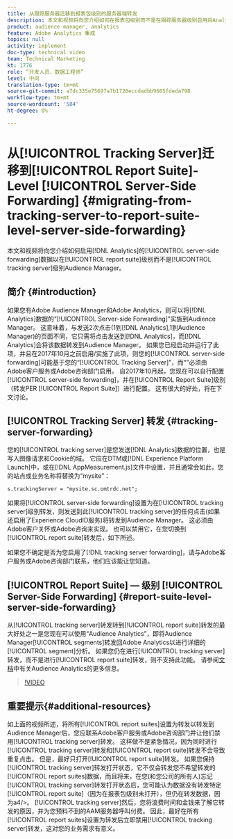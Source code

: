 ```yaml
---
title: 从跟踪服务器迁移到报表包级别的服务器端转发
description: 本文和视频将向您介绍如何在报表包级别而不是在跟踪服务器级别启用将Analytics数据的服务器端转发到Audience Manager。
product: audience manager, analytics
feature: Adobe Analytics 集成
topics: null
activity: implement
doc-type: technical video
team: Technical Marketing
kt: 1776
role: “开发人员、数据工程师”
level: 中间
translation-type: tm+mt
source-git-commit: a7dc335e75697a7b1720eccdadbb9605fdeda798
workflow-type: tm+mt
source-wordcount: '584'
ht-degree: 0%

---
```



# 从[!UICONTROL Tracking Server]迁移到[!UICONTROL Report Suite]-Level [!UICONTROL Server-Side Forwarding] {#migrating-from-tracking-server-to-report-suite-level-server-side-forwarding}

本文和视频将向您介绍如何启用[!DNL Analytics]的[!UICONTROL server-side forwarding]数据以在[!UICONTROL report suite]级别而不是[!UICONTROL tracking server]级别Audience Manager。

## 简介 {#introduction}

如果您有Adobe Audience Manager和Adobe Analytics，则可以将[!DNL Analytics]数据的“[!UICONTROL Server-side Forwarding]”实施到Audience Manager。 这意味着，与发送2次点击(1到[!DNL Analytics],1到Audience Manager)的页面不同，它只需将点击发送到[!DNL Analytics]，而[!DNL Analytics]会将该数据转发到Audience Manager。 如果您已经启动并运行了此项，并且在2017年10月之前启用/实施了此项，则您的[!UICONTROL server-side forwarding]可能基于您的“[!UICONTROL Tracking Server]”，而“”必须由Adobe客户服务或Adobe咨询部门启用。 自2017年10月起，您现在可以自行配置[!UICONTROL server-side forwarding]，并在[!UICONTROL Report Suite]级别（转发PER [!UICONTROL Report Suite]）进行配置。 这有很大的好处，将在下文讨论。

## [!UICONTROL Tracking Server] 转发  {#tracking-server-forwarding}

您的[!UICONTROL tracking server]是您发送[!DNL Analytics]数据的位置，也是写入图像请求和Cookie的域。 它应在DTM或[!DNL Experience Platform Launch]中，或在[!DNL AppMeasurement.js]文件中设置，并且通常会如此，您的站点或业务名称将替换为“mysite”：

`s.trackingServer = "mysite.sc.omtrdc.net";`

如果将[!UICONTROL server-side forwarding]设置为在[!UICONTROL tracking server]级别转发，则发送到此[!UICONTROL tracking server]的任何点击(如果还启用了Experience CloudID服务)将转发到Audience Manager。 这必须由Adobe客户关怀或Adobe咨询来实现。 也可以禁用它，在您切换到[!UICONTROL report suite]转发后，如下所述。

如果您不确定是否为您启用了[!DNL tracking server forwarding]，请与Adobe客户服务或Adobe咨询部门联系，他们应该能让您知道。

## [!UICONTROL Report Suite] — 级别  [!UICONTROL Server-Side Forwarding] {#report-suite-level-server-side-forwarding}

从[!UICONTROL tracking server]转发转到[!UICONTROL report suite]转发的最大好处之一是您现在可以使用“Audience Analytics”，即将Audience Manager[!UICONTROL segments]转发回Adobe Analytics以进行详细的[!UICONTROL segment]分析。 如果您仍在进行[!UICONTROL tracking server]转发，而不是进行[!UICONTROL report suite]转发，则不支持此功能。 请参阅[文档](https://marketing.adobe.com/resources/help/en_US/analytics/audiences/)中有关Audience Analytics的更多信息。

>[!VIDEO](https://video.tv.adobe.com/v/23701/?quality=12)

## 重要提示{#additional-resources}

如上面的视频所述，将所有[!UICONTROL report suites]设置为转发以转发到Audience Manager后，您应联系Adobe客户服务或Adobe咨询部门并让他们禁用[!UICONTROL tracking server]转发。 这样做不是紧急情况，因为同时进行[!UICONTROL tracking server]转发和[!UICONTROL report suite]转发不会导致重复点击。 但是，最好只打开[!UICONTROL report suite]转发。 如果您保持[!UICONTROL tracking server]转发打开状态，它不仅会转发您不希望转发的[!UICONTROL report suites]数据，而且将来，在您(和您公司的所有人)忘记[!UICONTROL tracking server]转发打开状态后，您可能认为数据没有转发特定[!UICONTROL report suite]（因为在报表包级别未打开），但仍在转发数据，因为a4/>。 [!UICONTROL tracking server]然后，您将浪费时间和金钱来了解它转发的原因，并为您预料不到的AAM服务器呼叫付费。 因此，最好在所有[!UICONTROL report suites]设置为转发后立即禁用[!UICONTROL tracking server]转发，这对您的业务需求有意义。
